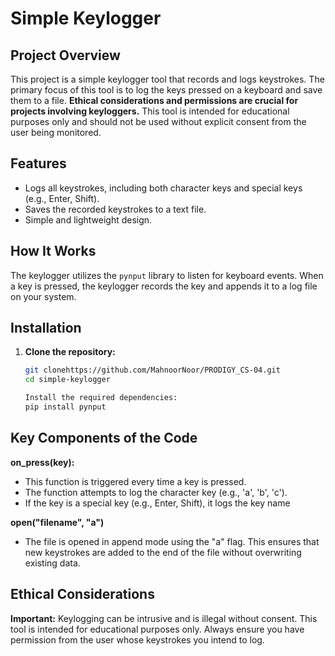 # Simple Keylogger

## Project Overview

This project is a simple keylogger tool that records and logs keystrokes. The primary focus of this tool is to log the keys pressed on a keyboard and save them to a file. **Ethical considerations and permissions are crucial for projects involving keyloggers.** This tool is intended for educational purposes only and should not be used without explicit consent from the user being monitored.

## Features

- Logs all keystrokes, including both character keys and special keys (e.g., Enter, Shift).
- Saves the recorded keystrokes to a text file.
- Simple and lightweight design.

## How It Works

The keylogger utilizes the `pynput` library to listen for keyboard events. When a key is pressed, the keylogger records the key and appends it to a log file on your system.

## Installation

1. **Clone the repository:**
   ```bash
   git clonehttps://github.com/MahnoorNoor/PRODIGY_CS-04.git
   cd simple-keylogger

   Install the required dependencies:
   pip install pynput

 ## Key Components of the Code
 
 **on_press(key):**

- This function is triggered every time a key is pressed.
- The function attempts to log the character key (e.g., 'a', 'b', 'c').
- If the key is a special key (e.g., Enter, Shift), it logs the key name

 **open("filename", "a")**
- The file is opened in append mode using the "a" flag. This ensures that new keystrokes are added to the end of the file without overwriting existing data.

## Ethical Considerations
**Important:** Keylogging can be intrusive and is illegal without consent. This tool is intended for educational purposes only. Always ensure you have permission from the user whose keystrokes you intend to log.